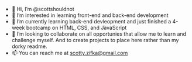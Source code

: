 - 👋 Hi, I’m @scottshouldnot
- 👀 I’m interested in learning front-end and back-end development
- 🌱 I’m currently learning back-end devleopment and just finished a 4-week bootcamp on HTML, CSS, and JavaScript
- 💞️ I’m looking to collaborate on all opportunies that allow me to learn and challenge myself. And to create projects to place here rather than my dorky readme.
- 📫 You can reach me at scotty.zifka@gmail.com

<!---
scottshouldnot/scottshouldnot is a ✨ special ✨ repository because its `README.md` (this file) appears on your GitHub profile.
You can click the Preview link to take a look at your changes.
--->
